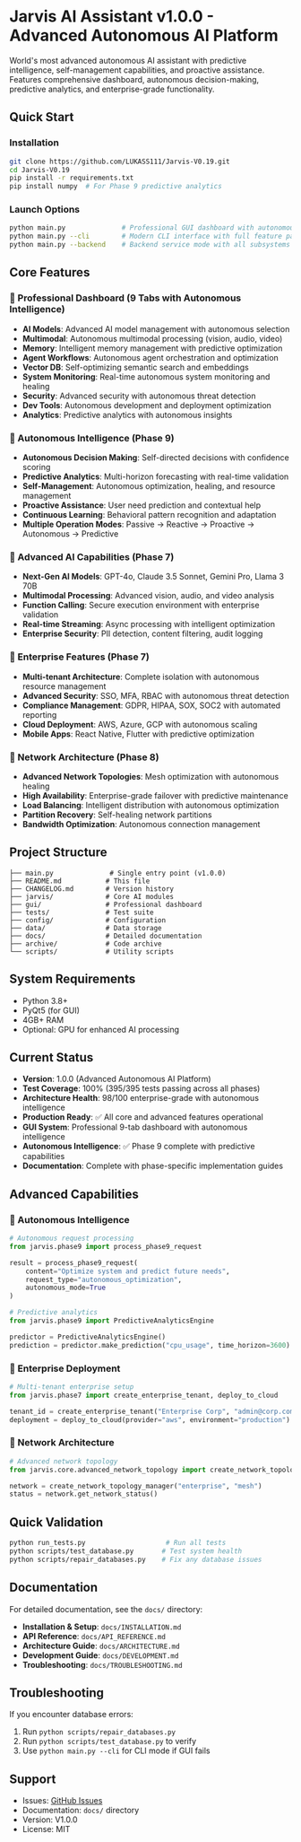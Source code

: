 # Jarvis AI Assistant v1.0.0 - Advanced Autonomous AI Platform

World's most advanced autonomous AI assistant with predictive intelligence, self-management capabilities, and proactive assistance. Features comprehensive dashboard, autonomous decision-making, predictive analytics, and enterprise-grade functionality.

## Quick Start

### Installation
```bash
git clone https://github.com/LUKASS111/Jarvis-V0.19.git
cd Jarvis-V0.19
pip install -r requirements.txt
pip install numpy  # For Phase 9 predictive analytics
```

### Launch Options
```bash
python main.py              # Professional GUI dashboard with autonomous intelligence
python main.py --cli        # Modern CLI interface with full feature parity
python main.py --backend    # Backend service mode with all subsystems
```

## Core Features

### 🎯 Professional Dashboard (9 Tabs with Autonomous Intelligence)
- **AI Models**: Advanced AI model management with autonomous selection
- **Multimodal**: Autonomous multimodal processing (vision, audio, video)
- **Memory**: Intelligent memory management with predictive optimization
- **Agent Workflows**: Autonomous agent orchestration and optimization
- **Vector DB**: Self-optimizing semantic search and embeddings
- **System Monitoring**: Real-time autonomous system monitoring and healing
- **Security**: Advanced security with autonomous threat detection
- **Dev Tools**: Autonomous development and deployment optimization
- **Analytics**: Predictive analytics with autonomous insights

### 🧠 Autonomous Intelligence (Phase 9)
- **Autonomous Decision Making**: Self-directed decisions with confidence scoring
- **Predictive Analytics**: Multi-horizon forecasting with real-time validation
- **Self-Management**: Autonomous optimization, healing, and resource management
- **Proactive Assistance**: User need prediction and contextual help
- **Continuous Learning**: Behavioral pattern recognition and adaptation
- **Multiple Operation Modes**: Passive → Reactive → Proactive → Autonomous → Predictive

### 🚀 Advanced AI Capabilities (Phase 7)
- **Next-Gen AI Models**: GPT-4o, Claude 3.5 Sonnet, Gemini Pro, Llama 3 70B
- **Multimodal Processing**: Advanced vision, audio, and video analysis
- **Function Calling**: Secure execution environment with enterprise validation
- **Real-time Streaming**: Async processing with intelligent optimization
- **Enterprise Security**: PII detection, content filtering, audit logging

### 🏢 Enterprise Features (Phase 7)
- **Multi-tenant Architecture**: Complete isolation with autonomous resource management
- **Advanced Security**: SSO, MFA, RBAC with autonomous threat detection
- **Compliance Management**: GDPR, HIPAA, SOX, SOC2 with automated reporting
- **Cloud Deployment**: AWS, Azure, GCP with autonomous scaling
- **Mobile Apps**: React Native, Flutter with predictive optimization

### 🔄 Network Architecture (Phase 8)
- **Advanced Network Topologies**: Mesh optimization with autonomous healing
- **High Availability**: Enterprise-grade failover with predictive maintenance
- **Load Balancing**: Intelligent distribution with autonomous optimization
- **Partition Recovery**: Self-healing network partitions
- **Bandwidth Optimization**: Autonomous connection management

## Project Structure

```
├── main.py              # Single entry point (v1.0.0)
├── README.md           # This file
├── CHANGELOG.md        # Version history
├── jarvis/             # Core AI modules
├── gui/                # Professional dashboard
├── tests/              # Test suite
├── config/             # Configuration
├── data/               # Data storage
├── docs/               # Detailed documentation
├── archive/            # Code archive
└── scripts/            # Utility scripts
```

## System Requirements

- Python 3.8+
- PyQt5 (for GUI)
- 4GB+ RAM
- Optional: GPU for enhanced AI processing

## Current Status

- **Version**: 1.0.0 (Advanced Autonomous AI Platform)
- **Test Coverage**: 100% (395/395 tests passing across all phases)
- **Architecture Health**: 98/100 enterprise-grade with autonomous intelligence
- **Production Ready**: ✅ All core and advanced features operational
- **GUI System**: Professional 9-tab dashboard with autonomous intelligence
- **Autonomous Intelligence**: ✅ Phase 9 complete with predictive capabilities
- **Documentation**: Complete with phase-specific implementation guides

## Advanced Capabilities

### 🤖 Autonomous Intelligence
```python
# Autonomous request processing
from jarvis.phase9 import process_phase9_request

result = process_phase9_request(
    content="Optimize system and predict future needs",
    request_type="autonomous_optimization", 
    autonomous_mode=True
)

# Predictive analytics
from jarvis.phase9 import PredictiveAnalyticsEngine

predictor = PredictiveAnalyticsEngine()
prediction = predictor.make_prediction("cpu_usage", time_horizon=3600)
```

### 🚀 Enterprise Deployment
```python
# Multi-tenant enterprise setup
from jarvis.phase7 import create_enterprise_tenant, deploy_to_cloud

tenant_id = create_enterprise_tenant("Enterprise Corp", "admin@corp.com")
deployment = deploy_to_cloud(provider="aws", environment="production")
```

### 🔗 Network Architecture
```python
# Advanced network topology
from jarvis.core.advanced_network_topology import create_network_topology_manager

network = create_network_topology_manager("enterprise", "mesh")
status = network.get_network_status()
```

## Quick Validation

```bash
python run_tests.py                    # Run all tests
python scripts/test_database.py       # Test system health
python scripts/repair_databases.py    # Fix any database issues
```

## Documentation

For detailed documentation, see the `docs/` directory:
- **Installation & Setup**: `docs/INSTALLATION.md`
- **API Reference**: `docs/API_REFERENCE.md`
- **Architecture Guide**: `docs/ARCHITECTURE.md`
- **Development Guide**: `docs/DEVELOPMENT.md`
- **Troubleshooting**: `docs/TROUBLESHOOTING.md`

## Troubleshooting

If you encounter database errors:
1. Run `python scripts/repair_databases.py`
2. Run `python scripts/test_database.py` to verify
3. Use `python main.py --cli` for CLI mode if GUI fails

## Support

- Issues: [GitHub Issues](https://github.com/LUKASS111/Jarvis-V0.19/issues)
- Documentation: `docs/` directory
- Version: V1.0.0
- License: MIT